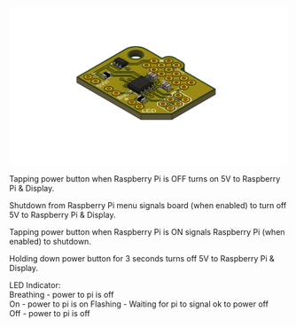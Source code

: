 <img src="https://raw.githubusercontent.com/uChip/UGSpi-Touch-Display/master/PowerManagementPCB/Board.png" alt="Power Management Board" >  

Tapping power button when Raspberry Pi is OFF turns on 5V to Raspberry Pi & Display.  

Shutdown from Raspberry Pi menu signals board (when enabled) to turn off 5V to Raspberry Pi & Display.  

Tapping power button when Raspberry Pi is ON signals Raspberry Pi (when enabled) to shutdown.  

Holding down power button for 3 seconds turns off 5V to Raspberry Pi & Display.  

LED Indicator:  
Breathing - power to pi is off  
On - power to pi is on
Flashing - Waiting for pi to signal ok to power off  
Off - power to pi is off  
